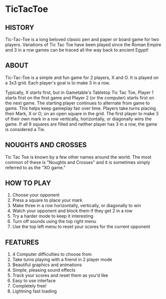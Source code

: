 # TicTacToe

## HISTORY
Tic-Tac-Toe is a long beloved classic pen and paper or board game for two players. Variations of Tic Tac Toe have been played since the Roman Empire and 3 in a row games can be traced all the way back to ancient Egypt!


## ABOUT
Tic-Tac-Toe is a simple and fun game for 2 players, X and O. It is played on a 3x3 grid. Each player's goal is to make 3 in a row.

Typically, X starts first, but in Gametable's Tabletop Tic Tac Toe, Player 1 starts first on the first game and Player 2 (or the computer) starts first on the next game. The starting player continues to alternate from game to game. This helps keep gameplay fair over time.
Players take turns placing their Mark, X or O, on an open square in the grid. The first player to make 3 of their own mark in a row vertically, horizontally, or diagonally wins the game.
If all 9 squares are filled and neither player has 3 in a row, the game is considered a Tie.


## NOUGHTS AND CROSSES
Tic Tac Toe is known by a few other names around the world. The most common of these is "Noughts and Crosses" and it is sometimes simply referred to as the "XO game."


## HOW TO PLAY
1. Choose your opponent
2. Press a square to place your mark
3. Make three in a row horizontally, vertically, or diagonally to win
4. Watch your opponent and block them if they get 2 in a row
5. Try a harder mode to keep it interesting
6. Turn off sounds using the top right menu
7. Use the top left menu to reset your scores for the current opponent


## FEATURES
1. 4 Computer difficulties to choose from
2. Take turns playing with a friend in 2 player mode
3. Beautiful graphics and animations
4. Simple, pleasing sound effects
5. Track your scores and reset them as you'd like
6. Easy to use interface
7. Completely free!
8. Lightning fast loading
